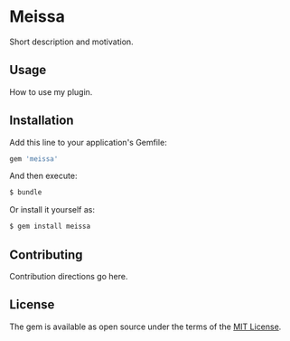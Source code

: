 # Meissa
Short description and motivation.

## Usage
How to use my plugin.

## Installation
Add this line to your application's Gemfile:

```ruby
gem 'meissa'
```

And then execute:
```bash
$ bundle
```

Or install it yourself as:
```bash
$ gem install meissa
```

## Contributing
Contribution directions go here.

## License
The gem is available as open source under the terms of the [MIT License](http://opensource.org/licenses/MIT).
